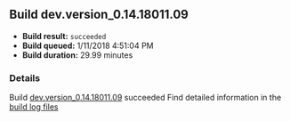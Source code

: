 ## Build dev.version_0.14.18011.09
- **Build result:** `succeeded`
- **Build queued:** 1/11/2018 4:51:04 PM
- **Build duration:** 29.99 minutes
### Details
Build [dev.version_0.14.18011.09](https://winappstudio.visualstudio.com/web/build.aspx?pcguid=a4ef43be-68ce-4195-a619-079b4d9834c2&builduri=vstfs%3a%2f%2f%2fBuild%2fBuild%2f24649) succeeded
Find detailed information in the [build log files](https://uwpctdiags.blob.core.windows.net/buildlogs/dev.version_0.14.18011.09_logs.zip)
